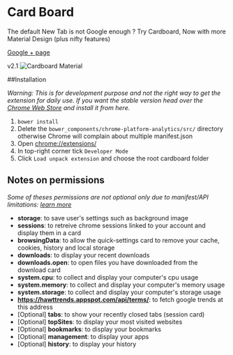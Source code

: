 Card Board
=========

The default New Tab is not Google enough ? Try Cardboard, Now with more Material Design (plus nifty features)

[Google + page](https://plus.google.com/115967816314012668475/about)  

v2.1
![Cardboard Material](https://cloud.githubusercontent.com/assets/1891109/6474276/b2bddb98-c1ff-11e4-8d9b-1ed6f0593929.png)

##Installation

*Warning: This is for development purpose and not the right way to get the extension for daily use. If you want the stable version head over the [Chrome Web Store](https://chrome.google.com/webstore/detail/card-board-new-tab-page/hilmkmopmiomkmehbhajigccnglobaap) and install it from here.*

1. `bower install`
2. Delete the `bower_components/chrome-platform-analytics/src/`
    directory otherwise Chrome will complain about multiple manifest.json
3. Open [chrome://extensions/](chrome://extensions/)
4. In top-right corner tick `Developer Mode`
5. Click `Load unpack extension` and choose the root cardboard folder


## Notes on permissions

*Some of theses permissions are not optional only due to manifest/API limitations: [learn more](https://developer.chrome.com/extensions/permissions)*

- **storage**: to save user's settings such as background image
- **sessions**: to retreive chrome sessions linked to your account and display them in a card
- **browsingData**: to allow the quick-settings card to remove your cache, cookies, history and local storage
- **downloads**: to display your recent downloads
- **downloads.open**: to open files you have downloaded from the download card
- **system.cpu**: to collect and display your computer's cpu usage
- **system.memory**: to collect and display your computer's memory usage
- **system.storage**: to collect and display your computer's storage usage
- **https://hawttrends.appspot.com/api/terms/**: to fetch google trends at this address
- [Optional] **tabs**: to show your recently closed tabs (session card)
- [Optional] **topSites**: to display your most visited websites
- [Optional] **bookmarks**: to display your bookmarks
- [Optional] **management**: to display your apps
- [Optional] **history**: to display your history

